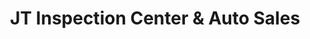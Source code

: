 ---
title: "JT Inspection Center & Auto Sales"
url: /allentown/jt-inspection-center-and-auto-sales/
shop: car repair
---